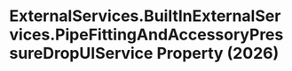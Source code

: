 # ExternalServices.BuiltInExternalServices.PipeFittingAndAccessoryPressureDropUIService Property (2026)

﻿